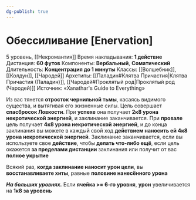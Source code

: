 ```yaml
---
dg-publish: true
---
```

# Обессиливание [Enervation]
5 уровень, [[Некромантия]]
Время накладывания: **1 действие**
Дистанция: **60 футов**
Компоненты: **Вербальный**, **Соматический**
Длительность: **Концентрация до 1 минуты**
Классы: [[Волшебник]], [[Колдун]], [[Чародей]]
Архетипы: [[Паладин#Клятва Причастия|Клятва Причастия (Паладин)]], [[Чародей#Проклятый род|Проклятый род (Чародей)]]
Источник: «Xanathar's Guide to Everything»

Из вас тянется **отросток чернильной тьмы**, касаясь видимого существа, и вытягивая его жизненные силы. Цель совершает **спасбросок Ловкости**. При **успехе** она получает **2к8 урона некротической энергией**, и заклинание заканчивается. При **провале** цель получает **4к8 урона некротической энергией**, и до конца заклинания вы можете в каждый свой ход **действием наносить ей 4к8 урона некротической энергией**. Заклинание заканчивается, если вы используете свое **действие**, чтобы **делать что-либо ещё**, если цель окажется **за пределами дистанции** заклинания или получит от вас **полное укрытие**

Всякий раз, **когда заклинание наносит урон цели**, вы **восстанавливаете хиты**, равные **половине нанесённого урона**

**_На больших уровнях._** Если **ячейка >= 6-го уровня**, **урон** увеличивается на **1к8 за уровень**